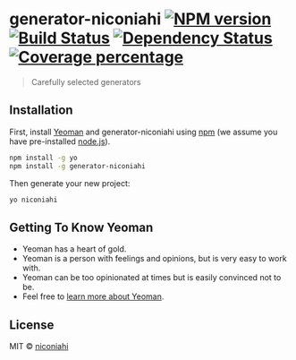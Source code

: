 # generator-niconiahi [![NPM version][npm-image]][npm-url] [![Build Status][travis-image]][travis-url] [![Dependency Status][daviddm-image]][daviddm-url] [![Coverage percentage][coveralls-image]][coveralls-url]
> Carefully selected generators

## Installation

First, install [Yeoman](http://yeoman.io) and generator-niconiahi using [npm](https://www.npmjs.com/) (we assume you have pre-installed [node.js](https://nodejs.org/)).

```bash
npm install -g yo
npm install -g generator-niconiahi
```

Then generate your new project:

```bash
yo niconiahi
```

## Getting To Know Yeoman

 * Yeoman has a heart of gold.
 * Yeoman is a person with feelings and opinions, but is very easy to work with.
 * Yeoman can be too opinionated at times but is easily convinced not to be.
 * Feel free to [learn more about Yeoman](http://yeoman.io/).

## License

MIT © [niconiahi]()


[npm-image]: https://badge.fury.io/js/generator-niconiahi.svg
[npm-url]: https://npmjs.org/package/generator-niconiahi
[travis-image]: https://travis-ci.com/niconiahi/generator-niconiahi.svg?branch=master
[travis-url]: https://travis-ci.com/niconiahi/generator-niconiahi
[daviddm-image]: https://david-dm.org/niconiahi/generator-niconiahi.svg?theme=shields.io
[daviddm-url]: https://david-dm.org/niconiahi/generator-niconiahi
[coveralls-image]: https://coveralls.io/repos/niconiahi/generator-niconiahi/badge.svg
[coveralls-url]: https://coveralls.io/r/niconiahi/generator-niconiahi
